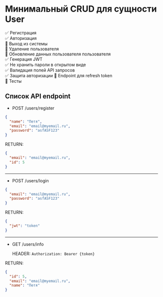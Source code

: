 # Минимальный CRUD для сущности User

:white_check_mark: Регистрация    
:white_check_mark: Авторизация    
:black_square_button: Выход из системы    
:black_square_button: Удаление пользователя    
:black_square_button: Обновление данных пользователя пользователя    
:white_check_mark: Генерация JWT    
:white_check_mark: Не хранить пароли в открытом виде    
:white_check_mark: Валидация полей API запросов    
:white_check_mark: Защита авторизации
:black_square_button: Endpoint для refresh token    
:black_square_button: Тесты

## Список API endpoint

- POST /users/register

```json
{
  "name": "Петя",
  "email": "email@myemail.ru",
  "password": "asfASF123"
}
```

RETURN:

```json
{
  "email": "email@myemail.ru",
  "id": 5
}
```

---

- POST /users/login

```json
{
  "email": "email@myemail.ru",
  "password": "asfASF123"
}
```

RETURN:

```json
{
  "jwt": "token"
}
```

---

- GET /users/info

  HEADER: ```Authorization: Bearer {token}```

RETURN:

```json
{
  "id": 5,
  "email": "email@myemail.ru",
  "name": "Петя"
}
```